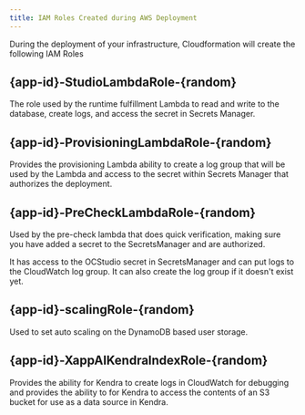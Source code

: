 ```yaml
---
title: IAM Roles Created during AWS Deployment
---
```


During the deployment of your infrastructure, Cloudformation will create the following IAM Roles

## \{app-id\}-StudioLambdaRole-\{random\}

The role used by the runtime fulfillment Lambda to read and write to the database, create logs, and access the secret in Secrets Manager.

## \{app-id\}-ProvisioningLambdaRole-\{random\}

Provides the provisioning Lambda ability to create a log group that will be used by the Lambda and access to the secret within Secrets Manager that authorizes the deployment.

## \{app-id\}-PreCheckLambdaRole-\{random\}

Used by the pre-check lambda that does quick verification, making sure you have added a secret to the SecretsManager and are authorized.

It has access to the OCStudio secret in SecretsManager and can put logs to the CloudWatch log group. It can also create the log group if it doesn't exist yet.

## \{app-id\}-scalingRole-\{random\}

Used to set auto scaling on the DynamoDB based user storage.

## \{app-id\}-XappAIKendraIndexRole-\{random\}

Provides the ability for Kendra to create logs in CloudWatch for debugging and provides the ability to for Kendra to access the contents of an S3 bucket for use as a data source in Kendra.
